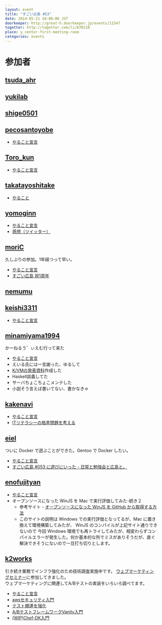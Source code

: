 ```yaml
---
layout: event
title: "すごい広島 #53"
date: 2014-05-21 18:00:00 JST
doorkeeper: http://great-h.doorkeeper.jp/events/11547
togetter: http://togetter.com/li/670110
place: y_center-first-meeting-room
categories: events
---
```


# 参加者


## [tsuda_ahr](http://twitter.com/tsuda_ahr)


## [yukilab](http://twitter.com/yukilab)


## [shige0501](https://github.com/shige0501)


## [pecosantoyobe](http://twitter.com/pecosantoyobe)

* [やること宣言](https://github.com/great-h/great-h.github.io/issues/933)


## [Toro_kun](https://twitter.com/Toro_kun)

* [やること宣言](https://github.com/great-h/great-h.github.io/issues/940)


## [takatayoshitake](http://twitter.com/takatayoshitake)

* [やること](https://github.com/great-h/great-h.github.io/issues/942)

## [yomoginn](https://github.com/yomoginn)

* [やること宣言](https://github.com/great-h/great-h.github.io/issues/928)
* [感想（ツイッター）](https://twitter.com/moriyomogi/status/469101982611828736)

## [moriC](https://github.com/moriC)

久しぶりの参加。1年経つって早い。

* [やること宣言](https://github.com/great-h/great-h.github.io/issues/937)
* [すごい広島 祝1周年](http://moric-life.tumblr.com/post/86395740811/1)

## [nemumu](https://github.com/nemumu)


## [keishi3311](https://github.com/keishi3311)

* [やること宣言](https://github.com/great-h/great-h.github.io/issues/926)


## [minamiyama1994](https://github.com/minamiyama1994)

かーねるう゛ぃえむ行って来た

* [やること宣言](https://github.com/great-h/great-h.github.io/issues/924)
* えいる氏には一言謝った、ゆるして
* [K/VMの発表資料](https://docs.google.com/presentation/d/19CqtAnfRbwrNQcGQZ1QLtB7ylOUzeZ91URk6iFGBENk/edit?usp=sharing)作成した
* Haskell談義してた
* サーバちょこちょこメンテした
* 小説そう言えば書いてない、書かなきゃ

## [kakenavi](http://twitter.com/kakenavi)

* [やること宣言](https://github.com/great-h/great-h.github.io/issues/945)
* [ITリテラシーの格差問題を考える](https://www.youtube.com/watch?v=tSk63Sn3ZJU&feature=youtu.be)


## [eiel](http://eiel.info/)

ついに Docker で遊ぶことができた。Gentoo で Docker したい。

* [やること宣言](https://github.com/great-h/great-h.github.io/issues/929)
* [すごい広島 #053 に遊びにいった - 日常と勉強会と広島と。](http://eielh-life.tumblr.com/post/86464702178/053)


## [enofujityan](http://twitter.com/enofujityan)

* [やること宣言](https://github.com/great-h/great-h.github.io/issues/936)
* オープンソースになった WinJS を Mac で実行評価してみた-続き２
  * 参考サイト - [オープンソースになった WinJS を GitHub から取得する方法](http://blogs.msdn.com/b/osamum/archive/2014/04/22/winjs-github.aspx?utm_source=twitterfeed&utm_medium=twitter)
  * このサイトの説明は Windows での実行評価となってるが、Mac に置き換えて環境構築してみたが、 WinJS のコンパイルが上記サイト通りできないので
今回 Windows 環境でも再トライしてみたが、相変わらずコンパイルエラーが発生した。何か基本的な所でミスがありそうだが、直ぐ解決できそうにないので一旦打ち切りとします。


## [k2works](https://github.com/k2works)

引き続き業務でインフラ強化のため技術調査実施中です。
[ウェブマーケティングセミナー](http://www.hibis.jp/%E3%82%A4%E3%83%99%E3%83%B3%E3%83%88%E6%83%85%E5%A0%B1/%E3%81%AF%E3%81%98%E3%82%81%E3%81%A6%E5%88%86%E3%81%8B%E3%82%8B-%E3%82%A6%E3%82%A7%E3%83%96%E3%83%9E%E3%83%BC%E3%82%B1%E3%83%86%E3%82%A3%E3%83%B3%E3%82%B0%E3%82%BB%E3%83%9F%E3%83%8A%E3%83%BC-%E5%85%AC%E9%96%8B%E3%82%BB%E3%83%9F%E3%83%8A%E3%83%BC/)に参加してきました。  
ウェブマーケティングに関連してA/Bテストの実装をいろいろ調べてます。

* [やること宣言](https://github.com/great-h/great-h.github.io/issues/941)
* [awsセキュリティ入門](https://github.com/k2works/aws_security_introduction)
* [テスト関連を強化](https://github.com/LeanEC/mvp_smoke_tester)
* [A/BテストフレームワークVanity入門](https://github.com/k2works/vanity_introduction)
* [(WIP)Chef-DK入門](https://github.com/k2works/Chef-DK_introduction)
